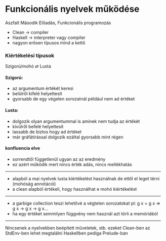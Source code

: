 # Funkcionális nyelvek működése

Aszfalt
Második Előadás, Funkcionális programozás

- Clean &rarr; compiler
- Haskell &rarr; interpreter vagy compiler
- nagyon erősen típusos mind a kettő

### Kiértékelési típusok

Szigorú/mohó &rlarr; Lusta

#### Szigorú:

- az argumentum értékét keresi
- belülről kifelé helyettesít
- gyorsabb de egy végelen sorozatnál például nem ad értéket

#### Lusta:

- dolgozik olyan argumentummal is aminek nem tudja az értékét
- kívülről befelé helyettesít
- lassabb de biztos hogy ad értéket
- már gráfátírással dolgozik ezáltal gyorsabb mint régen

#### konfluencia elve

- sorrendtől függetlenül ugyan az az eredmény
- ez azért működik mert nincs érték adás, nincs mellékhatás

<hr>

- alapból a mai nyelvek lusta kiértékelést használnak de ettől el leget térni (mohóság annotáció)
- a clean alapból értékeli, hogy használhat e mohó kiértékelést

<hr>

- a garbige collection teszi lehetővé a végtelen sorozatokat
  pl: g x = g x => g x -> g x -> g x...
- ha egy értéket semmilyen függvény nem használ azt törli a memóriából

<hr>

Nincsenek a nyelvekben beépített műveletek, stb.
ezeket Clean-ben az StdEnv-ben lehet megtalálni Haskellben pediga Prelude-ban
